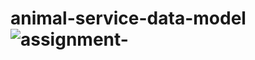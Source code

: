 # animal-service-data-model![assignment-](https://user-images.githubusercontent.com/108780630/183256442-7ba1bbc4-baf1-4ea4-bf61-3eb4b858c6f4.png)
